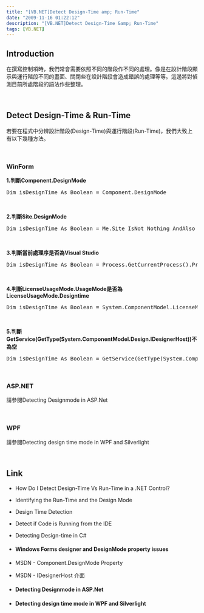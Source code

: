```yaml
---
title: "[VB.NET]Detect Design-Time amp; Run-Time"
date: "2009-11-16 01:22:12"
description: "[VB.NET]Detect Design-Time &amp; Run-Time"
tags: [VB.NET]
---
```


<p />  <h2>Introduction</h2>  <p>在撰寫控制項時，我們常會需要依照不同的階段作不同的處理。像是在設計階段顯示與運行階段不同的畫面、關閉些在設計階段會造成錯誤的處理等等。這邊將對偵測目前所處階段的語法作些整理。</p>  <p> </p>  <h2>Detect Design-Time &amp; Run-Time</h2>  <p>若要在程式中分辨設計階段(Design-Time)與運行階段(Run-Time)，我們大致上有以下幾種方法。</p>  <p> </p>  <h3>WinForm </h3>  <p><strong>1.判斷Component.DesignMode</strong></p>  <p />  <div style="padding-bottom: 0px; margin: 0px; padding-left: 0px; padding-right: 0px; display: inline; float: none; padding-top: 0px" id="scid:812469c5-0cb0-4c63-8c15-c81123a09de7:ff218bd6-25bb-47f2-8c68-c60eb05998b6" class="wlWriterEditableSmartContent"><pre name="code" class="vb:nocontrols">Dim isDesignTime As Boolean = Component.DesignMode</pre></div>

<p> </p>

<p><strong>2.判斷Site.DesignMode</strong></p>

<div style="padding-bottom: 0px; margin: 0px; padding-left: 0px; padding-right: 0px; display: inline; float: none; padding-top: 0px" id="scid:812469c5-0cb0-4c63-8c15-c81123a09de7:67f16758-80f1-4244-9d03-37fcfaa70d07" class="wlWriterEditableSmartContent"><pre name="code" class="vb:nocontrols">Dim isDesignTime As Boolean = Me.Site IsNot Nothing AndAlso Me.Site.DesignMode</pre></div>

<p> </p>

<p><strong>3.判斷當前處理序是否為Visual Studio</strong></p>

<p />

<div style="padding-bottom: 0px; margin: 0px; padding-left: 0px; padding-right: 0px; display: inline; float: none; padding-top: 0px" id="scid:812469c5-0cb0-4c63-8c15-c81123a09de7:3320e2d2-e447-4fdd-a578-118823eba722" class="wlWriterEditableSmartContent"><pre name="code" class="vb:nocontrols">Dim isDesignTime As Boolean = Process.GetCurrentProcess().ProcessName.Equals("devenv", StringComparison.OrdinalIgnoreCase)</pre></div>

<p />

<p> </p>

<p><strong>4.判斷LicenseUsageMode.UsageMode是否為LicenseUsageMode.Designtime</strong></p>

<div style="padding-bottom: 0px; margin: 0px; padding-left: 0px; padding-right: 0px; display: inline; float: none; padding-top: 0px" id="scid:812469c5-0cb0-4c63-8c15-c81123a09de7:2ab7da6a-3db2-4c3b-a396-318fc7bf16ef" class="wlWriterEditableSmartContent"><pre name="code" class="vb:nocontrols">Dim isDesignTime As Boolean = System.ComponentModel.LicenseManager.UsageMode = System.ComponentModel.LicenseUsageMode.Designtime</pre></div>

<p> </p>

<p><strong>5.判斷GetService(GetType(System.ComponentModel.Design.IDesignerHost))不為空</strong></p>

<div style="padding-bottom: 0px; margin: 0px; padding-left: 0px; padding-right: 0px; display: inline; float: none; padding-top: 0px" id="scid:812469c5-0cb0-4c63-8c15-c81123a09de7:de37d7dc-ea72-499d-ac2e-c4571165c371" class="wlWriterEditableSmartContent"><pre name="code" class="vb:nocontrols">Dim isDesignTime As Boolean = GetService(GetType(System.ComponentModel.Design.IDesignerHost)) IsNot Nothing</pre></div>

<p> </p>

<h3>ASP.NET</h3>

<p>請參閱Detecting Designmode in ASP.Net</p>

<p> </p>

<h3>WPF</h3>

<p>請參閱Detecting design time mode in WPF and Silverlight</p>

<p> </p>

<h2>Link</h2>

<ul>
  <li>
    <p>How Do I Detect Design-Time Vs Run-Time in a .NET Control?</p>
  </li>

  <li>
    <p>Identifying the Run-Time and the Design Mode</p>
  </li>

  <li>
    <p>Design Time Detection</p>
  </li>

  <li>
    <p>Detect if Code is Running from the IDE</p>
  </li>

  <li>
    <p>Detecting Design-time in C#</p>
  </li>

  <li>
    <h4>Windows Forms designer and DesignMode property issues</h4>
  </li>

  <li>
    <p>MSDN - Component.DesignMode Property</p>
  </li>

  <li>
    <p>MSDN - IDesignerHost 介面</p>
  </li>

  <li>
    <h4>Detecting Designmode in ASP.Net</h4>
  </li>

  <li>
    <h4>Detecting design time mode in WPF and Silverlight</h4>
  </li>
</ul>
